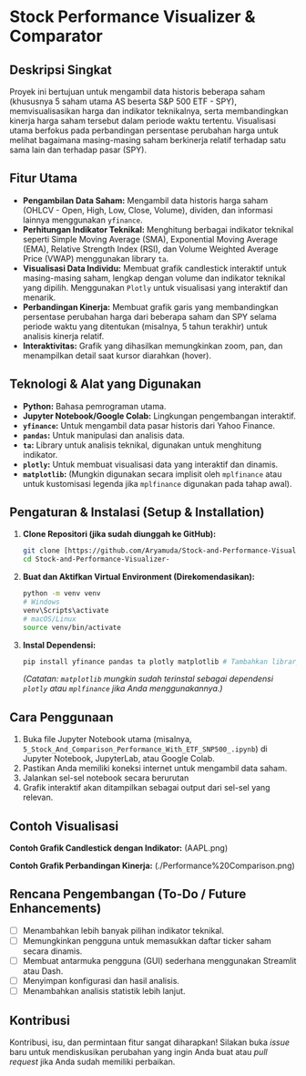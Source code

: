# Stock Performance Visualizer & Comparator

## Deskripsi Singkat

Proyek ini bertujuan untuk mengambil data historis beberapa saham (khususnya 5 saham utama AS beserta S&P 500 ETF - SPY), memvisualisasikan harga dan indikator teknikalnya, serta membandingkan kinerja harga saham tersebut dalam periode waktu tertentu. Visualisasi utama berfokus pada perbandingan persentase perubahan harga untuk melihat bagaimana masing-masing saham berkinerja relatif terhadap satu sama lain dan terhadap pasar (SPY).

## Fitur Utama

* **Pengambilan Data Saham:** Mengambil data historis harga saham (OHLCV - Open, High, Low, Close, Volume), dividen, dan informasi lainnya menggunakan `yfinance`.
* **Perhitungan Indikator Teknikal:** Menghitung berbagai indikator teknikal seperti Simple Moving Average (SMA), Exponential Moving Average (EMA), Relative Strength Index (RSI), dan Volume Weighted Average Price (VWAP) menggunakan library `ta`.
* **Visualisasi Data Individu:** Membuat grafik candlestick interaktif untuk masing-masing saham, lengkap dengan volume dan indikator teknikal yang dipilih. Menggunakan `Plotly` untuk visualisasi yang interaktif dan menarik.
* **Perbandingan Kinerja:** Membuat grafik garis yang membandingkan persentase perubahan harga dari beberapa saham dan SPY selama periode waktu yang ditentukan (misalnya, 5 tahun terakhir) untuk analisis kinerja relatif.
* **Interaktivitas:** Grafik yang dihasilkan memungkinkan zoom, pan, dan menampilkan detail saat kursor diarahkan (hover).

## Teknologi & Alat yang Digunakan

* **Python:** Bahasa pemrograman utama.
* **Jupyter Notebook/Google Colab:** Lingkungan pengembangan interaktif.
* **`yfinance`:** Untuk mengambil data pasar historis dari Yahoo Finance.
* **`pandas`:** Untuk manipulasi dan analisis data.
* **`ta`:** Library untuk analisis teknikal, digunakan untuk menghitung indikator.
* **`plotly`:** Untuk membuat visualisasi data yang interaktif dan dinamis.
* **`matplotlib`:** (Mungkin digunakan secara implisit oleh `mplfinance` atau untuk kustomisasi legenda jika `mplfinance` digunakan pada tahap awal).

## Pengaturan & Instalasi (Setup & Installation)

1.  **Clone Repositori (jika sudah diunggah ke GitHub):**
    ```bash
    git clone [https://github.com/Aryamuda/Stock-and-Performance-Visualizer-.git)
    cd Stock-and-Performance-Visualizer-
    ```

2.  **Buat dan Aktifkan Virtual Environment (Direkomendasikan):**
    ```bash
    python -m venv venv
    # Windows
    venv\Scripts\activate
    # macOS/Linux
    source venv/bin/activate
    ```

3.  **Instal Dependensi:**
    ```bash
    pip install yfinance pandas ta plotly matplotlib # Tambahkan library lain jika ada
    ```
    *(Catatan: `matplotlib` mungkin sudah terinstal sebagai dependensi `plotly` atau `mplfinance` jika Anda menggunakannya.)*

## Cara Penggunaan

1.  Buka file Jupyter Notebook utama (misalnya, `5_Stock_And_Comparison_Performance_With_ETF_SNP500_.ipynb`) di Jupyter Notebook, JupyterLab, atau Google Colab.
2.  Pastikan Anda memiliki koneksi internet untuk mengambil data saham.
3.  Jalankan sel-sel notebook secara berurutan
4.  Grafik interaktif akan ditampilkan sebagai output dari sel-sel yang relevan.

## Contoh Visualisasi

**Contoh Grafik Candlestick dengan Indikator:**
(AAPL.png)

**Contoh Grafik Perbandingan Kinerja:**
(./Performance%20Comparison.png)

## Rencana Pengembangan (To-Do / Future Enhancements)

* [ ] Menambahkan lebih banyak pilihan indikator teknikal.
* [ ] Memungkinkan pengguna untuk memasukkan daftar ticker saham secara dinamis.
* [ ] Membuat antarmuka pengguna (GUI) sederhana menggunakan Streamlit atau Dash.
* [ ] Menyimpan konfigurasi dan hasil analisis.
* [ ] Menambahkan analisis statistik lebih lanjut.

## Kontribusi

Kontribusi, isu, dan permintaan fitur sangat diharapkan! Silakan buka *issue* baru untuk mendiskusikan perubahan yang ingin Anda buat atau *pull request* jika Anda sudah memiliki perbaikan.
